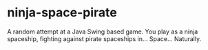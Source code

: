 ninja-space-pirate
==================

A random attempt at a Java Swing based game.  You play as a ninja spaceship, fighting against pirate spaceships in... Space... Naturally.